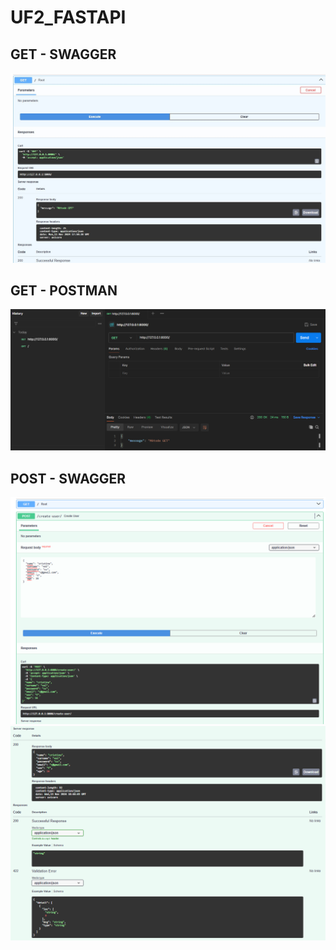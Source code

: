# UF2_FASTAPI

## GET - SWAGGER 

<img src="./Activitat_8/readme_img/get_swagger.jpg"/>


## GET - POSTMAN

<img src="./Activitat_8/readme_img/get_postman.png"/>


## POST - SWAGGER 

<img src="./Activitat_8/readme_img/post1.png"/>
<img src="./Activitat_8/readme_img/post2.png"/>
